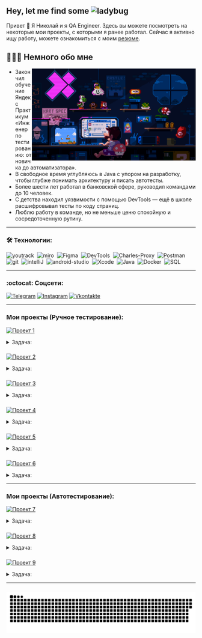 <h2>Hey, let me find some <img src="https://em-content.zobj.net/source/microsoft-teams/363/lady-beetle_1f41e.png" height="23" alt="ladybug"></h2>

<p>Привет 👋  Я Николай и я QA Engineer. Здесь вы можете посмотреть на некоторые мои проекты, с которыми я ранее работал. Сейчас я активно ищу работу, можете ознакомиться с моим <a href="https://disk.yandex.ru/i/o8NtVyXPft-j_Q">резюме</a>.</p>

<h2>👩🏻‍💻 Немного обо мне</h2>
<img align="right" src="assets/Header_Mario.gif" height="245" alt="QA testing gif">
<ul>
  <li> Закончил обучение Яндекс Практикум «Инженер по тестированию:
от новичка до автоматизатора».</li>
  <li> В свободное время углубляюсь в Java с упором на разработку, чтобы глубже понимать архитектуру и писать автотесты. </li>
  <li> Более шести лет работал в банковской сфере, руководил командами до 10 человек. </li>
  <li> С детства находил уязвимости с помощью DevTools — ещё в школе расшифровывал тесты по коду страниц. </li>
  <li> Люблю работу в команде, но не меньше ценю спокойную и сосредоточенную рутину. </li>
</ul>

---

<h3 align="left">🛠 Технологии:</h3>
<div>
  <img src="https://upload.wikimedia.org/wikipedia/commons/thumb/8/8d/YouTrack_Icon.svg/1024px-YouTrack_Icon.svg.png?20200803082248" title="YouTrack" alt="youtrack" width="40" height="40"/>&nbsp
<img src="https://asset.brandfetch.io/idAnDTFapY/idG4aRyg5R.svg?updated=1669900249741" title="Miro" alt="miro" width="40" height="40"/>&nbsp
  <img src="https://upload.wikimedia.org/wikipedia/commons/3/33/Figma-logo.svg" title="Figma" alt="Figma" width="40" height="40"/>&nbsp
  <img src="https://www.svgrepo.com/show/378785/chrome-dev.svg" title="DevTools" alt="DevTools" width="40" height="40"/>&nbsp
  <img src="https://cdn.icon-icons.com/icons2/3053/PNG/512/charles_proxy_macos_bigsur_icon_190302.png" title="Charles-Proxy" alt="Charles-Proxy" width="40" height="40"/>&nbsp
  <img src="https://www.svgrepo.com/show/354202/postman-icon.svg" title="Postman" alt="Postman" width="40" height="40"/>&nbsp
  <img src="https://cdn.jsdelivr.net/gh/devicons/devicon/icons/git/git-original.svg" title="Git" alt="git" width="40" height="40"/>&nbsp
<img src="https://upload.wikimedia.org/wikipedia/commons/9/9c/IntelliJ_IDEA_Icon.svg" title="IntelliJ IDEA" alt="intelliJ" width="40" height="40"/>&nbsp
 <img src="https://upload.wikimedia.org/wikipedia/commons/c/c1/Android_Studio_icon_%282023%29.svg" title="Android-Studio" alt="android-studio" width="40" height="40"/>&nbsp
  <img src="https://cdn.jsdelivr.net/gh/devicons/devicon/icons/xcode/xcode-original.svg" title="Xcode" alt="Xcode" width="40" height="40"/>&nbsp
  <img src="https://cdn.jsdelivr.net/gh/devicons/devicon/icons/java/java-original.svg" title="Java" alt="Java" width="40" height="40"/>&nbsp
  <img src="https://camo.githubusercontent.com/b379711b7e2112b7a1f8311a01e93b7efe90906278dff834124a077c48346109/68747470733a2f2f7777772e756e646572776f726c64636f64652e6f72672f636f6e74656e742f696d616765732f73697a652f773630302f323032302f30382f4d6f62792d6c6f676f2d312e706e67" title="Docker" alt="Docker" width="40" height="40"/>&nbsp
 <img src="https://raw.githubusercontent.com/benc-uk/icon-collection/e33ee714d05a24a81cf6ccd967ef34b22cb77e65/logos/logo_sql.svg" title="SQL" alt="SQL" width="40" height="40"/>&nbsp
  </div>


---

### :octocat: Соцсети:

[![Telegram](https://img.shields.io/badge/-Telegram-E5C2B6?style=for-the-badge&logo=telegram&logoColor=27A0D9)](https://t.me/neeqoo)
[![Instagram](https://img.shields.io/badge/-Instagram-E5C2B6?style=for-the-badge&logo=instagram&logoColor=B4068E)](https://www.instagram.com/neeqoo_)
[![Vkontakte](https://img.shields.io/badge/-Vkontakte-E5C2B6?style=for-the-badge&logo=Vk&logoColor=4F7DB3)](https://vk.com/neeqoo)

---
 
### Мои проекты (Ручное тестирование): ###

[![Проект 1](https://img.shields.io/badge/-Яндекс.Маршруты_WEB-black?style=for-the-badge&logo=GoogleSheets&logoColor)](https://docs.google.com/spreadsheets/d/126D4gf2rWft64EgpEiiVveD36DRgO9l2Esp67cZiHb0/edit?usp=sharing)

<details>
<summary>Задача:</summary>
 
- Провести тест-анализ требований на валидацию полей.
- Создать набор тест-кейсов на проверку валидации полей формы Яндекс Маршрутов.
- Протестировать валидацию полей и завести баг-репорты, если есть баги.

</details>

###

[![Проект 2](https://img.shields.io/badge/-Яндекс.Маршруты_WEB-black?style=for-the-badge&logo=GoogleSheets&logoColor)](https://docs.google.com/spreadsheets/d/1EM0rHLwPjAGuL70Abr0HAPsYLnCz2KKTFV8lWTpK0dM/edit?usp=sharing)

<details>
<summary>Задача:</summary>
 
- Составить тестовую документацию.
- Выполнить проверки.
- Завести баг-репорты
- Протестировать новый вид транспорта с помощью `Charles` (подменить ответы от бэкенда и настроить автоматические ответы)

</details>  

###

[![Проект 3](https://img.shields.io/badge/-Яндекс.Метро_Mobile_Application-black?style=for-the-badge&logo=GoogleSheets&logoColor)](https://docs.google.com/spreadsheets/d/1UN2WIN_MCkQfx66mLba0nIOHLCMO7u9nM4adM8z0Wu0/edit?usp=sharing)

<details>
<summary>Задача:</summary>
 
- Протестировать те части продукта, которых коснулись изменения (рефакторинг).
- Провести регрессионное тестирование и убедиться, что новую версию можно заливать в стор.

</details> 

###

[![Проект 4](https://img.shields.io/badge/-Яндекс_Прилавок_API-black?style=for-the-badge&logo=GoogleSheets&logoColor)](https://docs.google.com/spreadsheets/d/1kNSnBsFQ6hevWL33DRAliWNu9ypftqc5XzE48WOG5gQ/edit?usp=sharing)

<details>
<summary>Задача:</summary>
 
Протестировать функционал работы с корзиной:
- Возможность получить список продуктов, которые добавили в корзину. Ручка `GET` `/api/v1/orders/id`.
- Возможность добавлять продукты в корзину. Ручка `PUT` `/api/v1/orders/:id`.
- Возможность удалять корзину. Ручка `DELETE` `/api/v1/orders/:id`.

Протестировать функционал работы с наборами:
- возможность добавлять продукты в набор — ручка `POST` `/api/v1/kits/{id}/products`.

Протестировать функционал работы с курьерами:
- Возможность проверить, есть ли доставка курьерской службой `Привезём быстро` и сколько она стоит. Ручка `POST` `/fast-delivery/v3.1.1/calculate-delivery.xml`. 

</details> 

###

[![Проект 5](https://img.shields.io/badge/-Яндекс.Прилавок_SQL-black?style=for-the-badge&logo=GoogleSheets&logoColor)](https://docs.google.com/document/d/1vL5_gfyYAabBF6pFH0PgaHJEcLt0UiF2juVBz_ot1iY/edit?usp=sharing)

<details>
<summary>Задача:</summary>

 
- Подсчитать количество записей в таблице `user_model` по столбцу `id`.
- Добавить 3 новых продукта в таблицу `product_model`.
- Вывести таблицу товаров по категориям, которых больше 5. Отсортировать по количеству в категории (по возрастанию).
- Вывести список заказов дороже 500р, и указать их актуальность (`yes` \ `no`). В таблице должен быть только `id` заказа и его статус.
- Сделать выборку товаров из таблицы `product_model` вместе с их категориями (`category_model`). Отфильтровать товары по цене в диапозоне от `200` до `500`. Должны вернуться 3 столбца (`product_name` \ `price` \ `category_name`).
- Выполнить группировку и суммирование количества товаров (`productsCount`) по названиям карт (`card_model.name`), связанных через таблицу `kit_model`.

</details> 

###

[![Проект 6](https://img.shields.io/badge/-Яндекс_Самокат_WEB_+_API_+_Mobile_Application-black?style=for-the-badge&logo=GoogleSheets&logoColor)](https://docs.google.com/spreadsheets/d/1ReZiDuiohoo0ArB3Vq27fWDUi9gmPJPZ5y_K2pT0JvY/edit?usp=sharing)

<details>
<summary>Задача:</summary>

1) Веб приложение Яндекс.Самокат
   - Изучить техническую информацию при запуске приложения — в ней описаны все доступы к серверу, БД и адреса `API`.
   - Изучи требования.
   - Составь чек-лист по требованиям к экрану `Статус заказа`.
   - Для экрана `Сделать заказ` составь проверки на валидацию полей.
   - Провести тестирование всей функциональности, не только по получившимся чек-листам и таблицам, но и по остальным макетам и требованиям.

2) Мобильное приложение Яндекс.Самокат
   - Изучить техническую информацию по запуску приложения.
   - Изучить требования к приложению.
   - Спроектировать тест-кейсы и протестировать функциональность. Написать кейсы и на вёрстку по макетам к этой функциональности.
  
3) `API` приложения Яндекс.Самокат
    - Изучить техническую информацию при запуске приложения.
    - Изучить требования к бэкенду и документацию к `API`.
    - Разработать чек-лист и протестировать `API`.

</details> 

--- 

### Мои проекты (Автотестирование): ###

[![Проект 7](https://img.shields.io/badge/Яндекс.Самокат_WEB_UI_Java-100000?style=for-the-badge&logo=github&logoColor=white)](https://github.com/Neeqoo/scooter_web_ui_autotests_java)

<details>
<summary>Задача:</summary>
 
- Собрать IDE Maven-проект (`Java 11`).
- Подключить `JUnit4` и `Selenium`.

 Тестовые сценарии:
   1) Выпадающий список в разделе `Вопросы о важном`. Нужно проверить: когда нажимаешь на стрелочку, открывается соответствующий текст.
   2) Заказ самоката. Проверить весь флоу позитивного сценария с двумя наборами данных. Проверить точки входа в сценарий, их две: кнопка `Заказать` вверху страницы и внизу.
      
Из чего состоит позитивный сценарий:
- Нажать кнопку `Заказать`. На странице две кнопки заказа.
- Заполнить форму заказа.
- Проверить, что появилось всплывающее окно с сообщением об успешном создании заказа.

</details>

###

[![Проект 8](https://img.shields.io/badge/ZOO_UNIT_Java-100000?style=for-the-badge&logo=github&logoColor=white)](https://github.com/Neeqoo/zoo_unit_autotests_java/tree/main)

<details>
<summary>Задача:</summary>
 
- Скачать репозиторий с готовым проектом.
- Подключить `Jacoco`, `Mockito` и `JUnit`.

Проверить: 
- Класс `Lion` не должен зависеть от класса `Feline`.
- Написать моки там где они нужны.
- Насать тесты на классы `Feline`, `Cat` и `Lion`.
- Отдельно написать параметризованные тесты, где это возможно.
- Оценить покрытие с помощью `Jacoco`: оно должно быть не менее 100% для классов `Feline`, `Cat` и `Lion`.

</details>

###

[![Проект 9](https://img.shields.io/badge/Яндекс.Самокат_API_Java-100000?style=for-the-badge&logo=github&logoColor=white)](https://github.com/Neeqoo/scooter_API_autotests_java)

<details>
<summary>Задача:</summary>

- Создать Maven-проект.
- Подключить `JUnit 4`, `RestAssured`, `Allure`.
- Протестировать `API` ручки
- Отчёт `Allure`

Тесты API: 
1) Создание курьера
   - курьера можно создать
   - нельзя создать двух одинаковых курьеров
   - чтобы создать курьера, нужно передать в запрос все обязательные поля
   - запросы возвращают правильные коды ответа
   - успешный запрос возвращает `ok: true`
   - если одного из полей нет, запрос возвращает ошибку
   - если создать пользователя с логином, который уже есть, возвращается ошибка

2) Логин курьера
   - курьер может авторизоваться
   - для авторизации нужно передать все обязательные поля
   - система вернёт ошибку, если неправильно указать логин или пароль
   - если какого-то поля нет, запрос возвращает ошибку
   - если авторизоваться под несуществующим пользователем, запрос возвращает ошибку
   - успешный запрос возвращает `id`

3) Создание заказа
   - можно указать один из цветов — `BLACK` или `GREY`
   - можно указать оба цвета
   - можно совсем не указывать цвет
   - тело ответа содержит `track`
 

</details>

--- 

 ###

<p align="center">
 <img width="600" src="assets/github-snake.svg" alt="snake"/>
</p>

